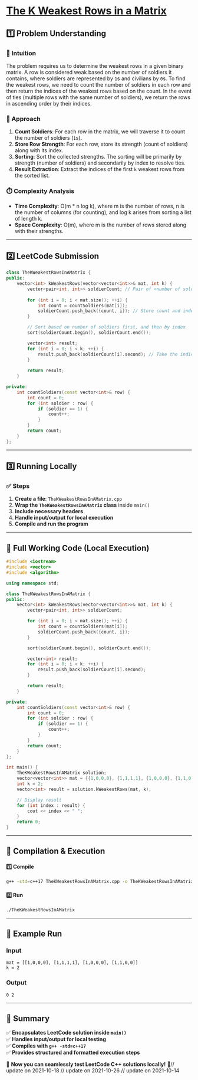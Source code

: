 # **[The K Weakest Rows in a Matrix](https://leetcode.com/problems/the-k-weakest-rows-in-a-matrix/description/)**  

## **1️⃣ Problem Understanding**  
### **📌 Intuition**  
The problem requires us to determine the weakest rows in a given binary matrix. A row is considered weak based on the number of soldiers it contains, where soldiers are represented by `1`s and civilians by `0`s. To find the weakest rows, we need to count the number of soldiers in each row and then return the indices of the weakest rows based on the count. In the event of ties (multiple rows with the same number of soldiers), we return the rows in ascending order by their indices.

### **🚀 Approach**  
1. **Count Soldiers**: For each row in the matrix, we will traverse it to count the number of soldiers (`1`s).
2. **Store Row Strength**: For each row, store its strength (count of soldiers) along with its index.
3. **Sorting**: Sort the collected strengths. The sorting will be primarily by strength (number of soldiers) and secondarily by index to resolve ties.
4. **Result Extraction**: Extract the indices of the first `k` weakest rows from the sorted list.

### **⏱️ Complexity Analysis**  
- **Time Complexity**: O(m * n log k), where m is the number of rows, n is the number of columns (for counting), and log k arises from sorting a list of length k.  
- **Space Complexity**: O(m), where m is the number of rows stored along with their strengths.

---  

## **2️⃣ LeetCode Submission**  
```cpp
class TheKWeakestRowsInAMatrix {
public:
    vector<int> kWeakestRows(vector<vector<int>>& mat, int k) {
        vector<pair<int, int>> soldierCount; // Pair of <number of soldiers, index>
        
        for (int i = 0; i < mat.size(); ++i) {
            int count = countSoldiers(mat[i]);
            soldierCount.push_back({count, i}); // Store count and index
        }

        // Sort based on number of soldiers first, and then by index
        sort(soldierCount.begin(), soldierCount.end());

        vector<int> result;
        for (int i = 0; i < k; ++i) {
            result.push_back(soldierCount[i].second); // Take the indices of the k weakest rows
        }
        
        return result;
    }

private:
    int countSoldiers(const vector<int>& row) {
        int count = 0;
        for (int soldier : row) {
            if (soldier == 1) {
                count++;
            }
        }
        return count;
    }
};
```  

---  

## **3️⃣ Running Locally**  
### **✅ Steps**  
1. **Create a file**: `TheKWeakestRowsInAMatrix.cpp`  
2. **Wrap the `TheKWeakestRowsInAMatrix` class** inside `main()`  
3. **Include necessary headers**  
4. **Handle input/output for local execution**  
5. **Compile and run the program**  

---  

## **📝 Full Working Code (Local Execution)**  
```cpp
#include <iostream>
#include <vector>
#include <algorithm>

using namespace std;

class TheKWeakestRowsInAMatrix {
public:
    vector<int> kWeakestRows(vector<vector<int>>& mat, int k) {
        vector<pair<int, int>> soldierCount;

        for (int i = 0; i < mat.size(); ++i) {
            int count = countSoldiers(mat[i]);
            soldierCount.push_back({count, i});
        }

        sort(soldierCount.begin(), soldierCount.end());

        vector<int> result;
        for (int i = 0; i < k; ++i) {
            result.push_back(soldierCount[i].second);
        }

        return result;
    }

private:
    int countSoldiers(const vector<int>& row) {
        int count = 0;
        for (int soldier : row) {
            if (soldier == 1) {
                count++;
            }
        }
        return count;
    }
};

int main() {
    TheKWeakestRowsInAMatrix solution;
    vector<vector<int>> mat = {{1,0,0,0}, {1,1,1,1}, {1,0,0,0}, {1,1,0,0}};
    int k = 2;
    vector<int> result = solution.kWeakestRows(mat, k);

    // Display result
    for (int index : result) {
        cout << index << " ";
    }
    return 0;
}
```  

---  

## **🔧 Compilation & Execution**  
#### **1️⃣ Compile**  
```bash
g++ -std=c++17 TheKWeakestRowsInAMatrix.cpp -o TheKWeakestRowsInAMatrix
```  

#### **2️⃣ Run**  
```bash
./TheKWeakestRowsInAMatrix
```  

---  

## **🎯 Example Run**  
### **Input**  
```
mat = [[1,0,0,0], [1,1,1,1], [1,0,0,0], [1,1,0,0]]
k = 2
```  
### **Output**  
```
0 2 
```  

---  

## **📌 Summary**  
✅ **Encapsulates LeetCode solution inside `main()`**  
✅ **Handles input/output for local testing**  
✅ **Compiles with `g++ -std=c++17`**  
✅ **Provides structured and formatted execution steps**  

🚀 **Now you can seamlessly test LeetCode C++ solutions locally!** 🚀// update on 2021-10-18
// update on 2021-10-26
// update on 2021-10-14
